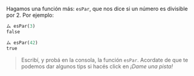 Hagamos una función más: `esPar`, que nos dice si un número es divisible por 2. Por ejemplo:

```python
ム esPar(3)
false

ム esPar(42)
true
```

> Escribí, y probá en la consola, la función `esPar`.
> Acordate de que te podemos dar algunos tips si hacés click en _¡Dame una pista!_

